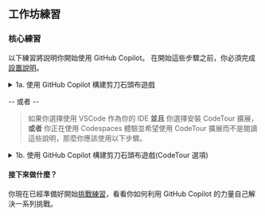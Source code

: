 ## 工作坊練習
### 核心練習

以下練習將説明你開始使用 GitHub Copilot。 在開始這些步驟之前，你必須完成[設置說明](<./1. setup.md>)。

<details>
<summary>1a. 使用 GitHub Copilot 構建剪刀石頭布遊戲</summary>

### 逐步指導

1. 確保你可以在 **資源管理器檢視** 中看到檔。 如果沒有，點擊編輯器左側邊欄的 **資源管理器檢視圖示**。

<img width="398" alt="代碼資源管理器視圖" src="../../assets/Code Explorer View.png">

1. 如果 ```main.py``` 檔還沒有在編輯器中打開，那麼打開它。
2. 讓我們首先添加以下註釋，為我們即將編寫的程式碼提供一些上下文:
```# 編寫一個剪刀，石頭，布遊戲``` :leftwards_arrow_with_hook:

1. 在下一行，我們將通過輸入以下內容來提示 GitHub Copilot 為我們建議代碼:

```# 導入隨機模組``` :leftwards_arrow_with_hook:

5. 當你在輸入上述註釋后按下 **Enter** 鍵，GitHub Copilot 將為你提供一些代碼建議。 通過按 **TAB** 鍵然後再按 **Enter** 鍵來選擇第一個建議。

<img width="529" alt="Copilot 建議 - 導入隨機" src="../../assets/Copilot Suggestion - Import Random.png">

6. 現在，我們將通過輸入以下內容來提示 GitHub Copilot 為我們建議代碼:

```# 定義處理所有邏輯的主函數``` :leftwards_arrow_with_hook:

7. 當你在輸入上述註釋后按下 **Enter** 鍵，GitHub Copilot 將再次為你提供一些程式碼建議。 通過按 **TAB** 鍵然後再按 **Enter** 鍵來選擇第一個建議。
8. **稍微暫停一下**，讓 Copilot 為你創建多達 10 個建議。 你應該看到編輯器右下角的 Copilot 圖示在旋轉。 當 Copilot 顯示第一個建議時，我們將通過按 **CTRL + ENTER** 來打開 GitHub Copilot 建議面板。 
9. 流覽 GitHub Copilot 提供的建議清單，並選擇看起來最適合我們的剪刀，石頭，布遊戲的那個。 當你看到你想要的建議時，點擊 **接受解決方案**，將該代碼片段插入到你的代碼檔中。

<img width="906" alt="Copilot Suggestion - Accept Solution" src="../../assets/Copilot Suggestion - Accept Solution.png">

10. 在最後一個片段的下一行，讓我們提示 GitHub Copilot 為我們建議最後一行代碼，通過輸入以下內容:

```# 調用主函數``` :leftwards_arrow_with_hook:

11. 當你在輸入上述註釋后按下 Enter 鍵，GitHub Copilot 將為你提供一些程式碼建議。 通過按 TAB 鍵然後再按 Enter 鍵來選擇第一個建議。

<img width="498" alt="Copilot Suggestion - def main" src="../../assets/Copilot Suggestion - def main.png">

**現在我們準備看看這段程式碼是否可以執行** :thumbsup:

> **注意:** 要執行 Python 程式碼，你需要在你的電腦上安裝 Python。

13. 在你的 Codespace 的終端視窗中，輸入以下命令並按 **Enter** 鍵來執行程式碼:

```python3 main.py``` :leftwards_arrow_with_hook:

以下是完成的遊戲可能的樣子。

<img width="645" alt="Running the game" src="../../assets/Running the game.png">

---

>希望你的剪刀，石頭，布遊戲能夠正常運行！請記住，GitHub Copilot 是基於概率的，所以你可能得到的代碼建議並不會和我們得到的完全一樣。 如果你對建議不滿意，你可以隨時按 **CTRL + Z** 撤銷更改並重試。

你現在已經準備好開始[挑戰練習](<./3. challenge exercises.md>)，看看你如何利用 GitHub Copilot 的力量自己解決一系列挑戰。

======================== 練習結束 ========================

</details>

-- 或者 -- 
>如果你選擇使用 VSCode 作為你的 IDE **並且** 你選擇安裝 CodeTour 擴展，**或者** 你正在使用 Codespaces 體驗並希望使用 CodeTour 擴展而不是閱讀這些說明，那麼你應該使用以下步驟。

<details>

<summary>1b. 使用 GitHub Copilot 構建剪刀石頭布遊戲(CodeTour 選項)</summary>

### 開始 CodeTour

1. 確保你可以在 **資源管理器檢視** 中看到檔。 如果沒有，點擊編輯器左側邊欄的 **資源管理器檢視圖示**。

<img width="398" alt="代碼資源管理器視圖" src="../../assets/Code Explorer View.png">

2. 在資源管理器檢視面板的底部，點擊 **CodeTour** 來展開 CodeTour 面板。

<img width="427" alt="展開 CodeTour 面板" src="../../assets/Expand CodeTour panel.png">

3. 在 CodeTour 面板中，按下 「**播放按鈕**」 來開始導覽。

4. 你的 CodeTour 將開始！按照主代碼視窗中 CodeTour 的步驟來學習如何使用 GitHub Copilot。

<img width="674" alt="CodeTour 開始" src="../../assets/CodeTour Starts.png">

5. 當你完成每一步后，點擊 **下一步** 按鈕來移動到 CodeTour 的下一步。

<img width="674" alt="CodeTour 導航" src="../../assets/CodeTour Navigation.png">

6. 通過 CodeTour 的每一步來完成這個練習。
</details>

#### 接下來做什麼？
你現在已經準備好開始[挑戰練習](<./3. challenge exercises.md>)，看看你如何利用 GitHub Copilot 的力量自己解決一系列挑戰。
